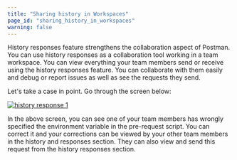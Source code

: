 ```yaml
---
title: "Sharing history in Workspaces"
page_id: "sharing_history_in_workspaces"
warning: false
---
```


 History responses feature strengthens the collaboration aspect of Postman. You can use history responses as a collaboration tool working in a team workspace. You can view everything your team members send or receive using the history responses feature. You can collaborate with them easily and debug or report issues as well as see the requests they send. 

 Let's take a case in point. Go through the screen below:

 [![history response 1](https://s3.amazonaws.com/postman-static-getpostman-com/postman-docs/History_Response.gif)](https://s3.amazonaws.com/postman-static-getpostman-com/postman-docs/History_Response.gif)

 In the above screen, you can see one of your team members has wrongly specified the environment variable in the pre-request script. You can correct it and your corrections can be viewed by your other team members in the history and responses section. They can also view and send this request from the history responses section. 








